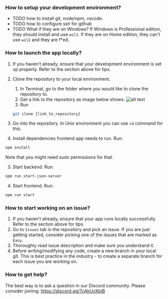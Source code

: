 ### How to setup your development environment?
- TODO how to install git, node/npm, vscode.
- TODO how to configure ssh for github
- TODO What if they are on Windows? If Windows is Professional edition, they should install and use `wsl2`. If they are on Home edition, they can't use `wsl2` and they are f*ed.

### How to launch the app locally?
1. If you haven't already, ensure that your development environment is set up properly. Refer to the section above for tips.
2. Clone the repository to your local environment.
   1. In Terminal, go to the folder where you would like to clone the repository to.
   2. Get a link to the repository as image below shows:
      ![alt text](https://i.imgur.com/ZPYKL1y.png)
   3. Run
   ```bash
   git clone {link_to_repository}
   ```

3. Go into the repository. In Unix environment you can use `cd` command for this.
4. Install dependencies frontend app needs to run. Run:
```bash
npm install
```

Note that you might need sudo permissions for that.

3. Start backend. Run:
```bash
npm run start-json-server
```

4. Start frontend. Run:
```bash
npm run start
```

### How to start working on an issue?

1. If you haven't already, ensure that your app runs locally successfully. Refer to the section above for tips.
2. Go to `Issues` tab in the repository and pick an issue. If you are just getting started, consider picking one of the issues that are marked as `Easy`.
3. Thoroughly read issue description and make sure you understand it.
4. Before writing/modifying any code, create a new branch in your local git. This is best practice in the industry - to create a separate branch for each issue you are working on.

### How to get help?

The best way is to ask a question in our Discord community.
Please consider joining: https://discord.gg/7cAkUcKbjB